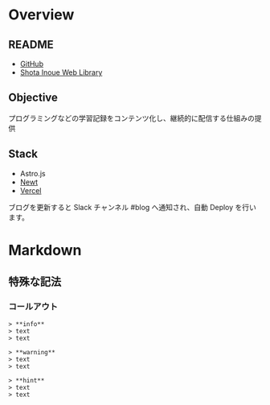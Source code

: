# Overview

## README

- [GitHub](https://github.com/s-inoue0108/astro-library)
- [Shota Inoue Web Library](https://si-library.net/readme?secret=cHVvQBBY5KogpM0nrPcqp9wVwHTUCGwqrcYPZc4iHtU)

## Objective

プログラミングなどの学習記録をコンテンツ化し、継続的に配信する仕組みの提供

## Stack

- Astro.js
- [Newt](https://app.newt.so/si-library/apps)
- [Vercel](https://vercel.com/dashboard)

ブログを更新すると Slack チャンネル #blog へ通知され、自動 Deploy を行います。

# Markdown

## 特殊な記法

### コールアウト

```md:Info
> **info**
> text
> text
```

```md:Warning
> **warning**
> text
> text
```

```md:Hint
> **hint**
> text
> text
```
